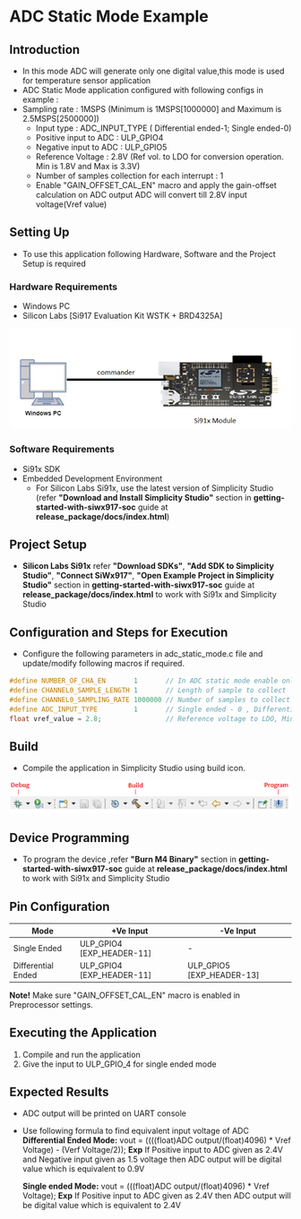 # ADC Static Mode Example

## Introduction 
 - In this mode ADC will generate only one digital value,this mode is used for temperature sensor application
 - ADC Static Mode application configured with following configs in example : 
  - Sampling rate  : 1MSPS (Minimum is 1MSPS[1000000] and Maximum is 2.5MSPS[2500000])
	- Input type     : ADC_INPUT_TYPE  ( Differential ended-1; Single ended-0)
	- Positive input to ADC : ULP_GPIO4
	- Negative input to ADC : ULP_GPIO5
	- Reference Voltage     : 2.8V (Ref vol. to LDO for conversion operation. Min is 1.8V and Max is 3.3V)
	- Number of samples collection for each interrupt : 1
	- Enable "GAIN_OFFSET_CAL_EN" macro and apply the gain-offset calculation on ADC output
	  ADC will convert till 2.8V input voltage(Vref value)

## Setting Up 
 - To use this application following Hardware, Software and the Project Setup is required

### Hardware Requirements	
  - Windows PC 
  - Silicon Labs [Si917 Evaluation Kit WSTK + BRD4325A]
 
![Figure: Introduction](resources/readme/image509a.png)

### Software Requirements
  - Si91x SDK
  - Embedded Development Environment
    - For Silicon Labs Si91x, use the latest version of Simplicity Studio (refer **"Download and Install Simplicity Studio"** section in **getting-started-with-siwx917-soc** guide at **release_package/docs/index.html**)   
 
## Project Setup
- **Silicon Labs Si91x** refer **"Download SDKs"**, **"Add SDK to Simplicity Studio"**, **"Connect SiWx917"**, **"Open Example Project in Simplicity Studio"** section in **getting-started-with-siwx917-soc** guide at **release_package/docs/index.html** to work with Si91x and Simplicity Studio

## Configuration and Steps for Execution

- Configure the following parameters in adc_static_mode.c file and update/modify following macros if required.
```C
#define NUMBER_OF_CHA_EN       1       // In ADC static mode enable only one ADC channel  
#define CHANNEL0_SAMPLE_LENGTH 1       // Length of sample to collect   
#define CHANNEL0_SAMPLING_RATE 1000000 // Number of samples to collect Min is 1msps and Max is 2.5msps
#define ADC_INPUT_TYPE         1       // Single ended - 0 , Differential ended - 1
float vref_value = 2.8;                // Reference voltage to LDO, Min is 1.8V and Max is 3.3V
```   
   
## Build 
- Compile the application in Simplicity Studio using build icon. 

![Figure: Build run and Debug](resources/readme/image509c.png)

## Device Programming
- To program the device ,refer **"Burn M4 Binary"** section in **getting-started-with-siwx917-soc** guide at **release_package/docs/index.html** to work with Si91x and Simplicity Studio

## Pin Configuration
|Mode | +Ve Input| -Ve Input|
|--- | --- | ---| 
|Single Ended      |ULP_GPIO4 [EXP_HEADER-11]  |    -    |
|Differential Ended|ULP_GPIO4 [EXP_HEADER-11]  |ULP_GPIO5 [EXP_HEADER-13] |
 
**Note!** Make sure "GAIN_OFFSET_CAL_EN" macro is enabled in Preprocessor settings. 

## Executing the Application
1. Compile and run the application 
2. Give the input to ULP_GPIO_4 for single ended mode
  
## Expected Results 
 - ADC output will be printed on UART console
 - Use following formula to find equivalent input voltage of ADC
   **Differential Ended Mode:**
   vout = ((((float)ADC output/(float)4096) * Vref Voltage) - (Verf Voltage/2));
   **Exp**
   If Positive input to ADC given as 2.4V and Negative input given as 1.5 voltage then 
   ADC output will be digital value which is equivalent to 0.9V
   
   **Single ended Mode:** 
   vout = (((float)ADC output/(float)4096) * Vref Voltage);
   **Exp**
   If Positive input to ADC given as 2.4V then ADC output will be digital value which is equivalent to 2.4V      
